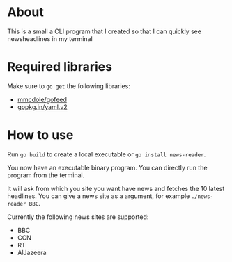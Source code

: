 # About
This is a small a CLI program that I created so that I can quickly see newsheadlines in my terminal

# Required libraries

Make sure to `go get` the following libraries:

* [mmcdole/gofeed](https://github.com/mmcdole/gofeed)
* [gopkg.in/yaml.v2](https://github.com/go-yaml/yaml)

# How to use

Run `go build` to create a local executable or `go install news-reader`.

You now have an executable binary program. You can directly run the program from the terminal.

It will ask from which you site you want have news and fetches the 10 latest headlines. You can give a news site as a argument, for example `./news-reader BBC`.

Currently the following news sites are supported:

* BBC
* CCN
* RT
* AlJazeera